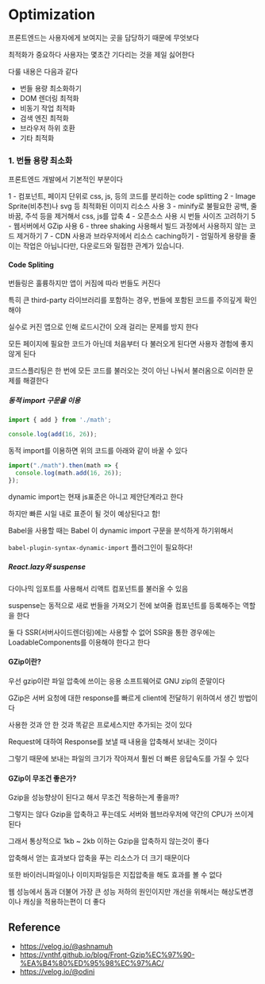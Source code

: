 # Optimization
프론트엔드는 사용자에게 보여지는 곳을 담당하기 때문에 무엇보다

최적화가 중요하다 사용자는 몇초간 기다리는 것을 제일 싫어한다

다룰 내용은 다음과 같다

- 번들 용량 최소화하기
- DOM 렌더링 최적화
- 비동기 작업 최적화
- 검색 엔진 최적화
- 브라우저 하위 호환
- 기타 최적화

### 1. 번들 용량 최소화
프론트엔드 개발에서 기본적인 부분이다

1 - 컴포넌트, 페이지 단위로 css, js, 등의 코드를 분리하는 code splitting
2 - Image Sprite(비추천)나 svg 등 최적화된 이미지 리소스 사용
3 - minify로 불필요한 공백, 줄바꿈, 주석 등을 제거해서 css, js를 압축
4 - 오픈소스 사용 시 번들 사이즈 고려하기
5 - 웹서버에서 GZip 사용
6 - three shaking 사용해서 빌드 과정에서 사용하지 않는 코드 제거하기
7 - CDN 사용과 브라우저에서 리소스 caching하기 - 엄밀하게 용량을 줄이는 작업은 아닙니다만, 다운로드와 밀접한 관계가 있습니다.

#### Code Spliting
번들링은 훌륭하지만 앱이 커짐에 따라 번들도 커진다

특히 큰 third-party 라이브러리를 포함하는 경우, 번들에 포함된 코드를 주의깊게 확인해야

실수로 커진 앱으로 인해 로드시간이 오래 걸리는 문제를 방지 한다

모든 페이지에 필요한 코드가 아닌데 처음부터 다 불러오게 된다면 사용자 경험에 좋지 않게 된다

코드스플리팅은 한 번에 모든 코드를 불러오는 것이 아닌 나눠서 불러옴으로 이러한 문제를 해결한다

##### 동적 import 구문을 이용
```js
import { add } from './math';

console.log(add(16, 26));
```
동적 import를 이용하면 위의 코드를 아래와 같이 바꿀 수 있다
```js
import("./math").then(math => {
  console.log(math.add(16, 26));
});
```
dynamic import는 현재 js표준은 아니고 제안단계라고 한다

하지만 빠른 시일 내로 표준이 될 것이 예상된다고 함!

Babel을 사용할 때는 Babel 이 dynamic import 구문을 분석하게 하기위해서

`babel-plugin-syntax-dynamic-import` 플러그인이 필요하다!

##### React.lazy와 suspense
다이나믹 임포트를 사용해서 리액트 컴포넌트를 불러올 수 있음

suspense는 동적으로 새로 번들을 가져오기 전에 보여줄 컴포넌트를 등록해주는 역할을 한다

둘 다 SSR(서버사이드렌더링)에는 사용할 수 없어 SSR을 통한 경우에는 LoadableComponents를 이용해야 한다고 한다

#### GZip이란?
우선 gzip이란 파일 압축에 쓰이는 응용 소프트웨어로 GNU zip의 준말이다

GZip은 서버 요청에 대한 response를 빠르게 client에 전달하기 위하여서 생긴 방법이다

사용한 것과 안 한 것과 똑같은 프로세스지만 추가되는 것이 있다

Request에 대하여 Response를 보낼 때 내용을 압축해서 보내는 것이다

그렇기 때문에 보내는 파일의 크기가 작아져서 훨씬 더 빠른 응답속도를 가질 수 있다

#### GZip이 무조건 좋은가?
Gzip을 성능향상이 된다고 해서 무조건 적용하는게 좋을까?

그렇지는 않다 Gzip을 압축하고 푸는데도 서버와 웹브라우저에 약간의 CPU가 쓰이게 된다

그래서 통상적으로 1kb ~ 2kb 이하는 Gzip을 압축하지 않는것이 좋다

압축해서 얻는 효과보다 압축을 푸는 리소스가 더 크기 때문이다

또한 바이러니파일이나 이미지파일등은 지집압축을 해도 효과를 볼 수 없다

웹 성능에서 돔과 더불어 가장 큰 성능 저하의 원인이지만 개선을 위해서는 해상도변경이나 캐싱을 적용하는편이 더 좋다


## Reference
- https://velog.io/@ashnamuh
- https://vnthf.github.io/blog/Front-Gzip%EC%97%90-%EA%B4%80%ED%95%98%EC%97%AC/
- https://velog.io/@odini